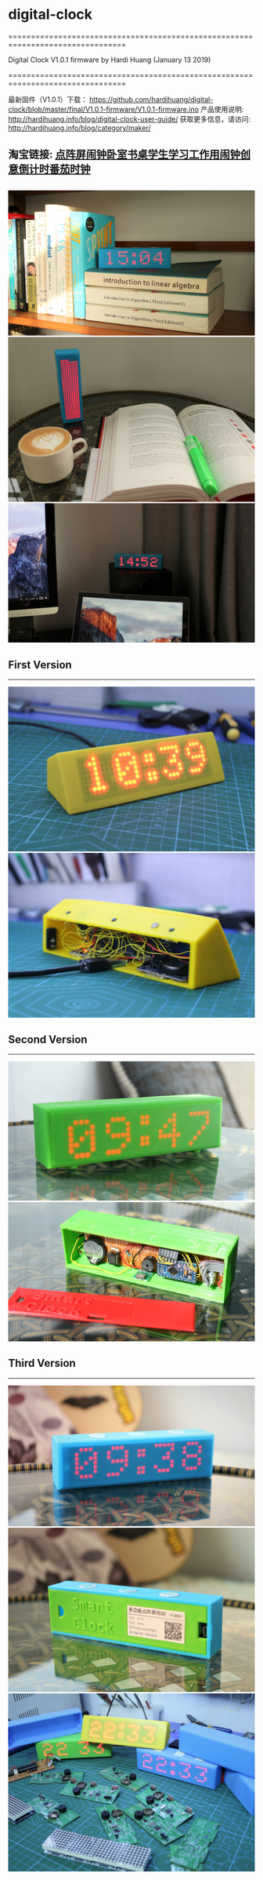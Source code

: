 # digital-clock 


================================================================================
 
  Digital Clock V1.0.1 firmware
  by Hardi Huang  (January 13 2019)

================================================================================

最新固件（V1.0.1）下载： https://github.com/hardihuang/digital-clock/blob/master/final/V1.0.1-firmware/V1.0.1-firmware.ino
产品使用说明: http://hardihuang.info/blog/digital-clock-user-guide/
获取更多信息，请访问: http://hardihuang.info/blog/category/maker/


## 淘宝链接:  [点阵屏闹钟卧室书桌学生学习工作用闹钟创意倒计时番茄时钟](https://item.taobao.com/item.htm?spm=a1z09.2.0.0.229b2e8dtlRdKD&id=583316993089&_u=dc8ls7uf21e)


## 

![图片alt](https://github.com/hardihuang/digital-clock/blob/master/asset/IMG_7437.jpg?raw=true)
![图片alt](https://github.com/hardihuang/digital-clock/blob/master/asset/IMG_7451.jpg?raw=true)
![图片alt](https://github.com/hardihuang/digital-clock/blob/master/asset/IMG_7403.jpg?raw=true)


## First Version
---
![图片alt](https://github.com/hardihuang/digital-clock/blob/master/asset/IMG_6627.jpg?raw=true)
![图片alt](https://github.com/hardihuang/digital-clock/blob/master/asset/IMG_6631.jpg?raw=true)

## Second Version
---
![图片alt](https://github.com/hardihuang/digital-clock/blob/master/asset/IMG_6766.JPG?raw=true)
![图片alt](https://github.com/hardihuang/digital-clock/blob/master/asset/IMG_6748.JPG?raw=true)

## Third Version
---
![图片alt](https://github.com/hardihuang/digital-clock/blob/master/asset/微信图片_20181111131518.jpg?raw=true)
![图片alt](https://github.com/hardihuang/digital-clock/blob/master/asset/微信图片_20181111131534.jpg?raw=true)
![图片alt](https://github.com/hardihuang/digital-clock/blob/master/asset/IMG_7071.jpg?raw=true)

